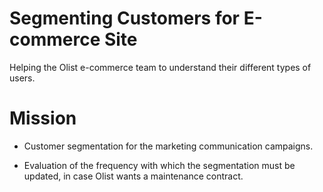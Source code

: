 # Segmenting Customers for E-commerce Site

Helping the Olist e-commerce team to understand their different types of users. 

# Mission 

- Customer segmentation for the marketing communication campaigns.

- Evaluation of the frequency with which the segmentation must be updated, in case Olist wants a maintenance contract.

